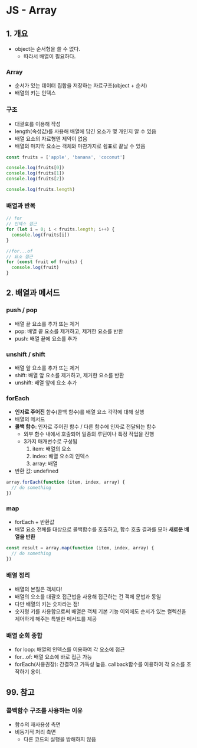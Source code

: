 # JS - Array

## 1. 개요
- object는 순서형을 쓸 수 없다.
  - 따라서 배열이 필요하다.

### Array
- 순서가 있는 데이터 집합을 저장하는 자료구조(object + 순서)
- 배열의 키는 인덱스

### 구조
- 대괄호를 이용해 작성
- length(속성값)를 사용해 배열에 담긴 요소가 몇 개인지 알 수 있음
- 배열 요소의 자료형엔 제약이 없음
- 배열의 마지막 요소는 객체와 마찬가지로 쉼표로 끝날 수 있음

```js
const fruits = ['apple', 'banana', 'coconut']

console.log(fruits[0])
console.log(fruits[1])
console.log(fruits[2])

console.log(fruits.length)
```
### 배열과 반복
```js
// for
// 인덱스 접근
for (let i = 0; i < fruits.length; i++) {
  console.log(fruits[i])
}

//for...of
// 요소 접근
for (const fruit of fruits) {
  console.log(fruit)
}
```

## 2. 배열과 메서드
### push / pop
- 배열 끝 요소를 추가 또는 제거
- pop: 배열 끝 요소를 제거하고, 제거한 요소를 반환
- push: 배열 끝에 요소를 추가

### unshift / shift
- 배열 앞 요소를 추가 또는 제거
- shift: 배열 앞 요소를 제거하고, 제거한 요소를 반환
- unshift: 배열 앞에 요소 추가

### forEach
- **인자로 주어진** 함수(콜백 함수)를 배열 요소 각각에 대해 실행
- 배열의 메서드
- **콜백 함수**: 인자로 주어진 함수 / 다른 함수에 인자로 전달되는 함수
  - 외부 함수 내에서 호출되어 일종의 루틴이나 특정 작업을 진행
  - 3가지 매개변수로 구성됨
    1. item: 배열의 요소
    2. index: 배열 요소의 인덱스
    3. array: 배열
- 반환 값: undefined

```js
array.forEach(function (item, index, array) {
  // do something
})
```

### map
- forEach + 반환값
- 배열 요소 전체를 대상으로 콜백함수를 호출하고, 함수 호출 결과를 모아 **새로운 배열을 반환**
```js
const result = array.map(function (item, index, array) {
  // do something
})
```

### 배열 정리
- 배열의 본질은 객체다!
- 배열의 요소를 대괄호 접근법을 사용해 접근하는 건 객체 문법과 동일
- 다만 배열의 키는 숫자라는 점!
- 숫자형 키를 사용함으로써 배열은 객체 기본 기능 이외에도 순서가 있는 컬렉션을 제어하게 해주는 특별한 메서드를 제공

### 배열 순회 종합
- for loop: 배열의 인덱스를 이용하여 각 요소에 접근
- for...of: 배열 요소에 바로 접근 가능
- forEach(사용권장): 간결하고 가독성 높음. callback함수를 이용하여 각 요소를 조작하기 용이.

## 99. 참고
### 콜백함수 구조를 사용하는 이유
- 함수의 재사용성 측면
- 비동기적 처리 측면
  - 다른 코드의 실행을 방해하지 않음